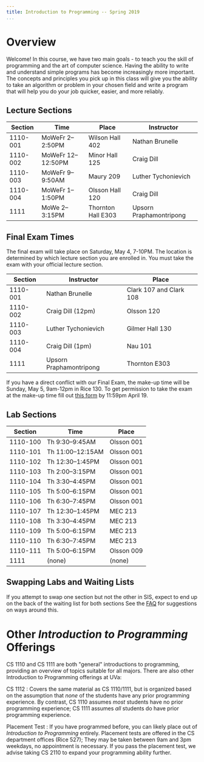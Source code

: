 ```yaml
---
title: Introduction to Programming -- Spring 2019
...
```


# Overview

Welcome! In this course, we have two main goals - to teach you the skill of programming and the art of computer science. Having the ability to write and understand simple programs has become increasingly more important. The concepts and principles you pick up in this class will give you the ability to take an algorithm or problem in your chosen field and write a program that will help you do your job quicker, easier, and more reliably.

## Lecture Sections

Section |Time             |Place                 |Instructor
--------|-----------------|----------------------|-----------------------
1110-001|MoWeFr 2–2:50PM  |Wilson Hall 402       |Nathan Brunelle
1110-002|MoWeFr 12–12:50PM|Minor Hall 125        |Craig Dill
1110-003|MoWeFr 9–9:50AM  |Maury 209             |Luther Tychonievich
1110-004|MoWeFr 1–1:50PM  |Olsson Hall 120	     |Craig Dill
1111    |MoWe 2–3:15PM    |Thornton Hall E303    |Upsorn Praphamontripong


## Final Exam Times

The final exam will take place on Saturday, May 4, 7-10PM. The location is determined by which lecture section you are enrolled in. You must take the exam with your official lecture section.

Section |Instructor            |Place
--------|----------------------|-----------------------
1110-001|Nathan Brunelle       |Clark 107 and Clark 108
1110-002|Craig Dill (12pm)     |Olsson 120
1110-003|Luther Tychonievich   |Gilmer Hall 130
1110-004|Craig Dill (1pm)      |Nau 101
1111    |Upsorn Praphamontripong|Thornton E303

If you have a direct conflict with our Final Exam, the make-up time will be Sunday, May 5, 9am-12pm in Rice 130. To get permission to take the exam at the make-up time fill out [this form](https://forms.gle/u7PcNZRaQAwkMTGT8) by 11:59pm April 19.

## Lab Sections

|Section |Time            |Place       |
|--------|----------------|------------|
|1110-100|Th 9:30–9:45AM  |Olsson 001  |
|1110-101|Th 11:00–12:15AM|Olsson 001  |
|1110-102|Th 12:30–1:45PM |Olsson 001  |
|1110-103|Th 2:00–3:15PM  |Olsson 001  |
|1110-104|Th 3:30–4:45PM  |Olsson 001  |
|1110-105|Th 5:00–6:15PM  |Olsson 001  |
|1110-106|Th 6:30–7:45PM  |Olsson 001  |
|1110-107|Th 12:30–1:45PM |MEC 213     |
|1110-108|Th 3:30–4:45PM  |MEC 213     |
|1110-109|Th 5:00–6:15PM  |MEC 213     |
|1110-110|Th 6:30–7:45PM  |MEC 213     |
|1110-111|Th 5:00–6:15PM  |Olsson 009  |
|1111    |(none)          |(none)      |

## Swapping Labs and Waiting Lists

If you attempt to swap one section but not the other in SIS, expect to end up on the back of the waiting list for both sections
See the [FAQ](faq.html) for suggestions on ways around this.

# Other *Introduction to Programming* Offerings

<!-- reorganize -->

CS 1110 and CS 1111 are both "general" introductions to programming, providing an overview of topics suitable for all majors.
There are also other Introduction to Programming offerings at UVa:

CS 1112
:   Covers the same material as CS 1110/1111,
    but is organized based on the assumption that *none* of the students have any prior programming experience.
    By contrast, CS 1110 assumes *most* students have no prior programming experience;
    CS 1111 assumes *all* students do have prior programming experience.

Placement Test
:   If you have programmed before, you can likely place out of *Introduction to Programming* entirely.
    Placement tests are offered in the CS department offices (Rice 527); They may be taken between 9am and 3pm weekdays, no appointment is necessary.
    If you pass the placement test, we advise taking CS 2110 to expand your programming ability further.

<!--
Three other courses (CS 1120 and two different flavors of CS 1113) present a more mathematical-, scientific-, or engineering-focussed introduction to computing, but are not being offered this semester.
-->
